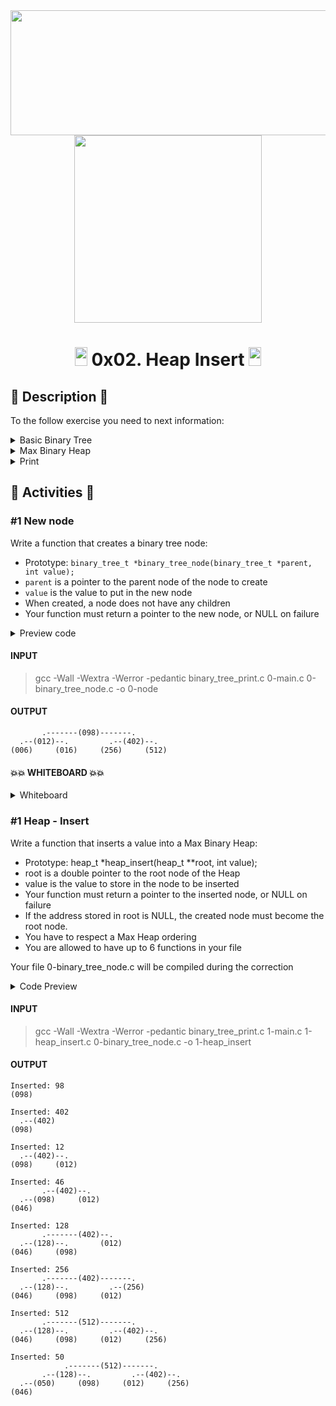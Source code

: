 <div align="center"><img src="https://user-images.githubusercontent.com/66263776/98416555-43fa9b80-204d-11eb-800a-df8e19b62655.jpg" width="700" height= "200"> </div>
<div align="center"><img src="https://user-images.githubusercontent.com/66263776/117325229-21a7d600-ae56-11eb-9eab-30f2486ebe8f.png" width="300" height= "300"> </div>


# <div align="center"><img src="https://user-images.githubusercontent.com/66263776/98705433-b6b88f00-234b-11eb-97b7-cb193f7424f4.png" width="20" height= "30"> 0x02. Heap Insert <img src="https://user-images.githubusercontent.com/66263776/98705433-b6b88f00-234b-11eb-97b7-cb193f7424f4.png" width="20" height= "30"></div>

## :scroll: Description :scroll:

To the follow exercise you need to next information:
<details>
    <summary>Basic Binary Tree</summary>

 ```C
        /**
        * struct binary_tree_s - Binary tree node
        *
        * @n: Integer stored in the node
        * @parent: Pointer to the parent node
        * @left: Pointer to the left child node
        * @right: Pointer to the right child node
        */
        struct binary_tree_s
        {
            int n;
            struct binary_tree_s *parent;
            struct binary_tree_s *left;
            struct binary_tree_s *right;
        };
```
</details>
<details>
    <summary>Max Binary Heap</summary>
    <code>typedef struct binary_tree_s heap_t;</code>
</details>
<details>
    <summary>Print</summary>

```C
    #include <stdio.h>
    #include <stdlib.h>
    #include <string.h>
    #include "binary_trees.h"

    /* Original code from http://stackoverflow.com/a/13755911/5184480 */

    /**
     * print_t - Stores recursively each level in an array of strings
     *
     * @tree: Pointer to the node to print
     * @offset: Offset to print
     * @depth: Depth of the node
     * @s: Buffer
     *
     * Return: length of printed tree after process
     */
    static int print_t(const binary_tree_t *tree, int offset, int depth, char **s)
    {
        char b[6];
        int width, left, right, is_left, i;

        if (!tree)
            return (0);
        is_left = (tree->parent && tree->parent->left == tree);
        width = sprintf(b, "(%03d)", tree->n);
        left = print_t(tree->left, offset, depth + 1, s);
        right = print_t(tree->right, offset + left + width, depth + 1, s);
        for (i = 0; i < width; i++)
            s[depth][offset + left + i] = b[i];
        if (depth && is_left)
        {
            for (i = 0; i < width + right; i++)
                s[depth - 1][offset + left + width / 2 + i] = '-';
            s[depth - 1][offset + left + width / 2] = '.';
        }
        else if (depth && !is_left)
        {
            for (i = 0; i < left + width; i++)
                s[depth - 1][offset - width / 2 + i] = '-';
            s[depth - 1][offset + left + width / 2] = '.';
        }
        return (left + width + right);
    }

    /**
     * _height - Measures the height of a binary tree
     *
     * @tree: Pointer to the node to measures the height
     *
     * Return: The height of the tree starting at @node
     */
    static size_t _height(const binary_tree_t *tree)
    {
        size_t height_l;
        size_t height_r;

        height_l = tree->left ? 1 + _height(tree->left) : 0;
        height_r = tree->right ? 1 + _height(tree->right) : 0;
        return (height_l > height_r ? height_l : height_r);
    }

    /**
     * binary_tree_print - Prints a binary tree
     *
     * @tree: Pointer to the root node of the tree to print
     */
    void binary_tree_print(const binary_tree_t *tree)
    {
        char **s;
        size_t height, i, j;

        if (!tree)
            return;
        height = _height(tree);
        s = malloc(sizeof(*s) * (height + 1));
        if (!s)
            return;
        for (i = 0; i < height + 1; i++)
        {
            s[i] = malloc(sizeof(**s) * 255);
            if (!s[i])
                return;
            memset(s[i], 32, 255);
        }
        print_t(tree, 0, 0, s);
        for (i = 0; i < height + 1; i++)
        {
            for (j = 254; j > 1; --j)
            {
                if (s[i][j] != ' ')
                    break;
                s[i][j] = '\0';
            }
            printf("%s\n", s[i]);
            free(s[i]);
        }
        free(s);
    }
```
</details>

## :memo: Activities :memo:

### #1  New node
Write a function that creates a binary tree node:

* Prototype: ```binary_tree_t *binary_tree_node(binary_tree_t *parent, int value);```
* ```parent``` is a pointer to the parent node of the node to create
* ```value``` is the value to put in the new node
* When created, a node does not have any children
* Your function must return a pointer to the new node, or NULL on failure

<details>
    <summary>Preview code</summary>
    
```C
    #include <stdlib.h>
    #include "binary_trees.h"

    /**
    * _binary_tree_delete - Deallocate a binary tree
    *
    * @tree: Pointer to the root of the tree to delete
    */
    static void _binary_tree_delete(binary_tree_t *tree)
    {
        if (tree)
        {
            _binary_tree_delete(tree->left);
            _binary_tree_delete(tree->right);
            free(tree);
        }
    }

    /**
    * main - Entry point
    *
    * Return: Always 0 (Success)
    */
    int main(void)
    {
        binary_tree_t *root;

        root = binary_tree_node(NULL, 98);

        root->left = binary_tree_node(root, 12);
        root->left->left = binary_tree_node(root->left, 6);
        root->left->right = binary_tree_node(root->left, 16);

        root->right = binary_tree_node(root, 402);
        root->right->left = binary_tree_node(root->right, 256);
        root->right->right = binary_tree_node(root->right, 512);

        binary_tree_print(root);
        _binary_tree_delete(root);
        return (0);
    }
```
</details>

#### INPUT
>gcc -Wall -Wextra -Werror -pedantic binary_tree_print.c 0-main.c 0-binary_tree_node.c -o 0-node
#### OUTPUT

```shell
       .-------(098)-------.
  .--(012)--.         .--(402)--.
(006)     (016)     (256)     (512)
```
#### :boom::boom: WHITEBOARD :boom::boom:
<details>
    <summary>Whiteboard</summary>
    <div align="center"><img src="https://user-images.githubusercontent.com/66263776/117331251-312a1d80-ae5c-11eb-95d6-b79a88e71e9a.png" width="700" height= "400"> </div>
    <div align="center"><img src="https://user-images.githubusercontent.com/66263776/117333031-207aa700-ae5e-11eb-8af9-f9b8c235eda6.png" width="700" height= "400"> </div>
    <div align="center"><img src="https://user-images.githubusercontent.com/66263776/117334532-b6fb9800-ae5f-11eb-9ea8-c63c7143660a.png" width="700" height= "400"> </div>

</details>

### #1  Heap - Insert
Write a function that inserts a value into a Max Binary Heap:

* Prototype: heap_t *heap_insert(heap_t **root, int value);
* root is a double pointer to the root node of the Heap
* value is the value to store in the node to be inserted
* Your function must return a pointer to the inserted node, or NULL on failure
* If the address stored in root is NULL, the created node must become the root node.
* You have to respect a Max Heap ordering
* You are allowed to have up to 6 functions in your file

Your file 0-binary_tree_node.c will be compiled during the correction

<details>
    <summary>Code Preview</summary>

```C
#include <stdlib.h>
#include <stdio.h>
#include "binary_trees.h"

/**
 * _binary_tree_delete - Deallocate a binary tree
 *
 * @tree: Pointer to the root of the tree to delete
 */
static void _binary_tree_delete(binary_tree_t *tree)
{
    if (tree)
    {
        _binary_tree_delete(tree->left);
        _binary_tree_delete(tree->right);
        free(tree);
    }
}

/**
 * main - Entry point
 *
 * Return: 0 on success, error code on failure
 */
int main(void)
{
    heap_t *root;
    heap_t *node;

    root = NULL;
    node = heap_insert(&root, 98);
    printf("Inserted: %d\n", node->n);
    binary_tree_print(root);
    node = heap_insert(&root, 402);
    printf("\nInserted: %d\n", node->n);
    binary_tree_print(root);
    node = heap_insert(&root, 12);
    printf("\nInserted: %d\n", node->n);
    binary_tree_print(root);
    node = heap_insert(&root, 46);
    printf("\nInserted: %d\n", node->n);
    binary_tree_print(root);
    node = heap_insert(&root, 128);
    printf("\nInserted: %d\n", node->n);
    binary_tree_print(root);
    node = heap_insert(&root, 256);
    printf("\nInserted: %d\n", node->n);
    binary_tree_print(root);
    node = heap_insert(&root, 512);
    printf("\nInserted: %d\n", node->n);
    binary_tree_print(root);
    node = heap_insert(&root, 50);
    printf("\nInserted: %d\n", node->n);
    binary_tree_print(root);
    _binary_tree_delete(root);
    return (0);
}

```
</details>

#### INPUT
>gcc -Wall -Wextra -Werror -pedantic binary_tree_print.c 1-main.c 1-heap_insert.c 0-binary_tree_node.c -o 1-heap_insert

#### OUTPUT

```SHELL
Inserted: 98
(098)

Inserted: 402
  .--(402)
(098)

Inserted: 12
  .--(402)--.
(098)     (012)

Inserted: 46
       .--(402)--.
  .--(098)     (012)
(046)

Inserted: 128
       .-------(402)--.
  .--(128)--.       (012)
(046)     (098)

Inserted: 256
       .-------(402)-------.
  .--(128)--.         .--(256)
(046)     (098)     (012)

Inserted: 512
       .-------(512)-------.
  .--(128)--.         .--(402)--.
(046)     (098)     (012)     (256)

Inserted: 50
            .-------(512)-------.
       .--(128)--.         .--(402)--.
  .--(050)     (098)     (012)     (256)
(046)
```